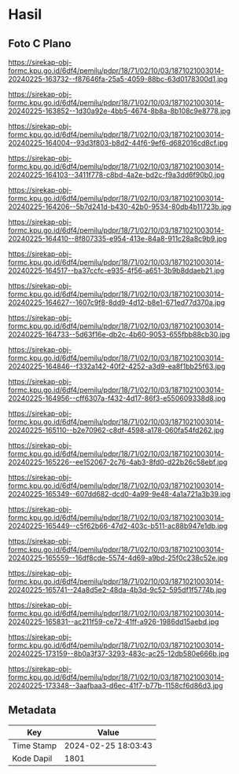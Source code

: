 # Hasil

## Foto C Plano

https://sirekap-obj-formc.kpu.go.id/6df4/pemilu/pdpr/18/71/02/10/03/1871021003014-20240225-163732--f87646fa-25a5-4059-88bc-63d0178300d1.jpg

https://sirekap-obj-formc.kpu.go.id/6df4/pemilu/pdpr/18/71/02/10/03/1871021003014-20240225-163852--1d30a92e-4bb5-4674-8b8a-8b108c9e8778.jpg

https://sirekap-obj-formc.kpu.go.id/6df4/pemilu/pdpr/18/71/02/10/03/1871021003014-20240225-164004--93d3f803-b8d2-44f6-9ef6-d682016cd8cf.jpg

https://sirekap-obj-formc.kpu.go.id/6df4/pemilu/pdpr/18/71/02/10/03/1871021003014-20240225-164103--3411f778-c8bd-4a2e-bd2c-f9a3dd6f90b0.jpg

https://sirekap-obj-formc.kpu.go.id/6df4/pemilu/pdpr/18/71/02/10/03/1871021003014-20240225-164206--5b7d241d-b430-42b0-9534-80db4b11723b.jpg

https://sirekap-obj-formc.kpu.go.id/6df4/pemilu/pdpr/18/71/02/10/03/1871021003014-20240225-164410--8f807335-e954-413e-84a8-911c28a8c9b9.jpg

https://sirekap-obj-formc.kpu.go.id/6df4/pemilu/pdpr/18/71/02/10/03/1871021003014-20240225-164517--ba37ccfc-e935-4f56-a651-3b9b8ddaeb21.jpg

https://sirekap-obj-formc.kpu.go.id/6df4/pemilu/pdpr/18/71/02/10/03/1871021003014-20240225-164627--1607c9f8-8dd9-4d12-b8e1-671ed77d370a.jpg

https://sirekap-obj-formc.kpu.go.id/6df4/pemilu/pdpr/18/71/02/10/03/1871021003014-20240225-164733--5d63f16e-db2c-4b60-9053-655fbb88cb30.jpg

https://sirekap-obj-formc.kpu.go.id/6df4/pemilu/pdpr/18/71/02/10/03/1871021003014-20240225-164846--f332a142-40f2-4252-a3d9-ea8f1bb25f63.jpg

https://sirekap-obj-formc.kpu.go.id/6df4/pemilu/pdpr/18/71/02/10/03/1871021003014-20240225-164956--cff6307a-f432-4d17-86f3-e550609338d8.jpg

https://sirekap-obj-formc.kpu.go.id/6df4/pemilu/pdpr/18/71/02/10/03/1871021003014-20240225-165110--b2e70962-c8df-4598-a178-060fa54fd262.jpg

https://sirekap-obj-formc.kpu.go.id/6df4/pemilu/pdpr/18/71/02/10/03/1871021003014-20240225-165226--ee152067-2c76-4ab3-8fd0-d22b26c58ebf.jpg

https://sirekap-obj-formc.kpu.go.id/6df4/pemilu/pdpr/18/71/02/10/03/1871021003014-20240225-165349--607dd682-dcd0-4a99-9e48-4a1a721a3b39.jpg

https://sirekap-obj-formc.kpu.go.id/6df4/pemilu/pdpr/18/71/02/10/03/1871021003014-20240225-165449--c5f62b66-47d2-403c-b511-ac88b947e1db.jpg

https://sirekap-obj-formc.kpu.go.id/6df4/pemilu/pdpr/18/71/02/10/03/1871021003014-20240225-165559--16df8cde-5574-4d69-a9bd-25f0c238c52e.jpg

https://sirekap-obj-formc.kpu.go.id/6df4/pemilu/pdpr/18/71/02/10/03/1871021003014-20240225-165741--24a8d5e2-48da-4b3d-9c52-595df1f5774b.jpg

https://sirekap-obj-formc.kpu.go.id/6df4/pemilu/pdpr/18/71/02/10/03/1871021003014-20240225-165831--ac211f59-ce72-41ff-a926-1986dd15aebd.jpg

https://sirekap-obj-formc.kpu.go.id/6df4/pemilu/pdpr/18/71/02/10/03/1871021003014-20240225-173159--8b0a3f37-3293-483c-ac25-12db580e666b.jpg

https://sirekap-obj-formc.kpu.go.id/6df4/pemilu/pdpr/18/71/02/10/03/1871021003014-20240225-173348--3aafbaa3-d6ec-41f7-b77b-1158cf6d86d3.jpg


## Metadata

| Key        | Value               |
| ---------- | ------------------- |
| Time Stamp | 2024-02-25 18:03:43 |
| Kode Dapil | 1801                |



